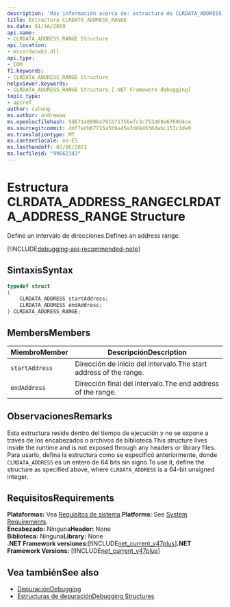 ```yaml
---
description: 'Más información acerca de: estructura de CLRDATA_ADDRESS_RANGE'
title: Estructura CLRDATA_ADDRESS_RANGE
ms.date: 01/16/2019
api.name:
- CLRDATA_ADDRESS_RANGE Structure
api.location:
- mscordacwks.dll
api.type:
- COM
f1.keywords:
- CLRDATA_ADDRESS_RANGE Structure
helpviewer.keywords:
- CLRDATA_ADDRESS_RANGE Structure [.NET Framework debugging]
topic_type:
- apiref
author: cshung
ms.author: andrewau
ms.openlocfilehash: 5d671a08064781b71756efc3c753468e6769d4ce
ms.sourcegitcommit: ddf7edb67715a5b9a45e3dd44536dabc153c1de0
ms.translationtype: MT
ms.contentlocale: es-ES
ms.lasthandoff: 02/06/2021
ms.locfileid: "99662343"
---
```

# <a name="clrdata_address_range-structure"></a><span data-ttu-id="d48c3-103">Estructura CLRDATA_ADDRESS_RANGE</span><span class="sxs-lookup"><span data-stu-id="d48c3-103">CLRDATA_ADDRESS_RANGE Structure</span></span>

<span data-ttu-id="d48c3-104">Define un intervalo de direcciones.</span><span class="sxs-lookup"><span data-stu-id="d48c3-104">Defines an address range.</span></span>

[!INCLUDE[debugging-api-recommended-note](../../../../includes/debugging-api-recommended-note.md)]

## <a name="syntax"></a><span data-ttu-id="d48c3-105">Sintaxis</span><span class="sxs-lookup"><span data-stu-id="d48c3-105">Syntax</span></span>

```cpp
typedef struct
{
    CLRDATA_ADDRESS startAddress;
    CLRDATA_ADDRESS endAddress;
} CLRDATA_ADDRESS_RANGE;
```

## <a name="members"></a><span data-ttu-id="d48c3-106">Members</span><span class="sxs-lookup"><span data-stu-id="d48c3-106">Members</span></span>

| <span data-ttu-id="d48c3-107">Miembro</span><span class="sxs-lookup"><span data-stu-id="d48c3-107">Member</span></span>         | <span data-ttu-id="d48c3-108">Descripción</span><span class="sxs-lookup"><span data-stu-id="d48c3-108">Description</span></span>                     |
| -------------- | ------------------------------- |
| `startAddress` | <span data-ttu-id="d48c3-109">Dirección de inicio del intervalo.</span><span class="sxs-lookup"><span data-stu-id="d48c3-109">The start address of the range.</span></span> |
| `endAddress`   | <span data-ttu-id="d48c3-110">Dirección final del intervalo.</span><span class="sxs-lookup"><span data-stu-id="d48c3-110">The end address of the range.</span></span>   |

## <a name="remarks"></a><span data-ttu-id="d48c3-111">Observaciones</span><span class="sxs-lookup"><span data-stu-id="d48c3-111">Remarks</span></span>

<span data-ttu-id="d48c3-112">Esta estructura reside dentro del tiempo de ejecución y no se expone a través de los encabezados o archivos de biblioteca.</span><span class="sxs-lookup"><span data-stu-id="d48c3-112">This structure lives inside the runtime and is not exposed through any headers or library files.</span></span> <span data-ttu-id="d48c3-113">Para usarlo, defina la estructura como se especificó anteriormente, donde `CLRDATA_ADDRESS` es un entero de 64 bits sin signo.</span><span class="sxs-lookup"><span data-stu-id="d48c3-113">To use it, define the structure as specified above, where `CLRDATA_ADDRESS` is a 64-bit unsigned integer.</span></span>

## <a name="requirements"></a><span data-ttu-id="d48c3-114">Requisitos</span><span class="sxs-lookup"><span data-stu-id="d48c3-114">Requirements</span></span>

<span data-ttu-id="d48c3-115">**Plataformas:** Vea [Requisitos de sistema](../../get-started/system-requirements.md).</span><span class="sxs-lookup"><span data-stu-id="d48c3-115">**Platforms:** See [System Requirements](../../get-started/system-requirements.md).</span></span>  
<span data-ttu-id="d48c3-116">**Encabezado:** Ninguna</span><span class="sxs-lookup"><span data-stu-id="d48c3-116">**Header:** None</span></span>  
<span data-ttu-id="d48c3-117">**Biblioteca:** Ninguna</span><span class="sxs-lookup"><span data-stu-id="d48c3-117">**Library:** None</span></span>  
<span data-ttu-id="d48c3-118">**.NET Framework versiones:**[!INCLUDE[net_current_v47plus](../../../../includes/net-current-v47plus.md)]</span><span class="sxs-lookup"><span data-stu-id="d48c3-118">**.NET Framework Versions:** [!INCLUDE[net_current_v47plus](../../../../includes/net-current-v47plus.md)]</span></span>  

## <a name="see-also"></a><span data-ttu-id="d48c3-119">Vea también</span><span class="sxs-lookup"><span data-stu-id="d48c3-119">See also</span></span>

- [<span data-ttu-id="d48c3-120">Depuración</span><span class="sxs-lookup"><span data-stu-id="d48c3-120">Debugging</span></span>](index.md)
- [<span data-ttu-id="d48c3-121">Estructuras de depuración</span><span class="sxs-lookup"><span data-stu-id="d48c3-121">Debugging Structures</span></span>](debugging-structures.md)
